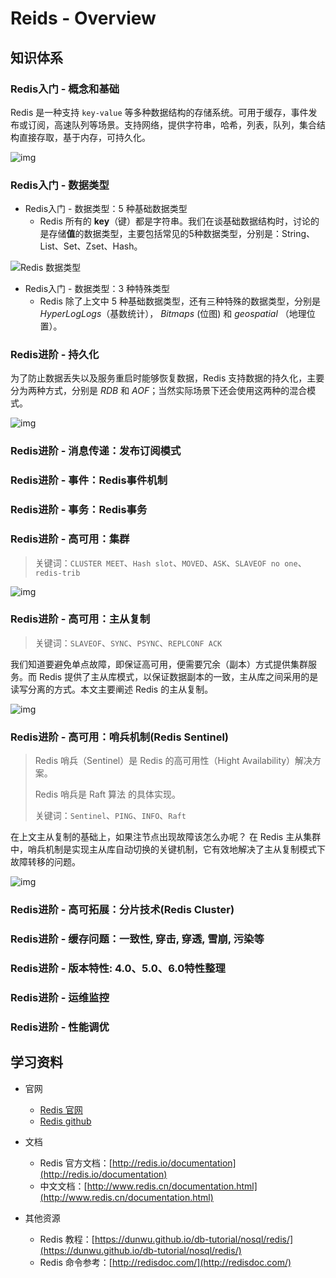 # Reids - Overview

## 知识体系

### Redis入门 - 概念和基础

Redis 是一种支持 `key-value` 等多种数据结构的存储系统。可用于缓存，事件发布或订阅，高速队列等场景。支持网络，提供字符串，哈希，列表，队列，集合结构直接存取，基于内存，可持久化。

![img](//gcore.jsdelivr.net/gh/tiancixiong/atips@img-230529/images/database/nosql-redis/20200713105627.png)



### Redis入门 - 数据类型

- Redis入门 - 数据类型：5 种基础数据类型
  - Redis 所有的 **key**（键）都是字符串。我们在谈基础数据结构时，讨论的是存储**值**的数据类型，主要包括常见的5种数据类型，分别是：String、List、Set、Zset、Hash。

![Redis 数据类型](//gcore.jsdelivr.net/gh/tiancixiong/atips@img-230529/images/database/nosql-redis/20200226113813.png)

- Redis入门 - 数据类型：3 种特殊类型
  - Redis 除了上文中 5 种基础数据类型，还有三种特殊的数据类型，分别是 *HyperLogLogs*（基数统计）， *Bitmaps* (位图) 和 *geospatial* （地理位置）。



### Redis进阶 - 持久化

为了防止数据丢失以及服务重启时能够恢复数据，Redis 支持数据的持久化，主要分为两种方式，分别是 *RDB* 和 *AOF*；当然实际场景下还会使用这两种的混合模式。

![img](//gcore.jsdelivr.net/gh/tiancixiong/atips@img-230529/images/database/nosql-redis/20200224214047.png)



### Redis进阶 - 消息传递：发布订阅模式



### Redis进阶 - 事件：Redis事件机制



### Redis进阶 - 事务：Redis事务



### Redis进阶 - 高可用：集群

> 关键词：`CLUSTER MEET`、`Hash slot`、`MOVED`、`ASK`、`SLAVEOF no one`、`redis-trib`

![img](//gcore.jsdelivr.net/gh/tiancixiong/atips@img-230529/images/database/nosql-redis/20200713100613.png)



### Redis进阶 - 高可用：主从复制

> 关键词：`SLAVEOF`、`SYNC`、`PSYNC`、`REPLCONF ACK`

我们知道要避免单点故障，即保证高可用，便需要冗余（副本）方式提供集群服务。而 Redis 提供了主从库模式，以保证数据副本的一致，主从库之间采用的是读写分离的方式。本文主要阐述 Redis 的主从复制。

![img](//gcore.jsdelivr.net/gh/tiancixiong/atips@img-230529/images/database/nosql-redis/20200712182603.png)



### Redis进阶 - 高可用：哨兵机制(Redis Sentinel)

> Redis 哨兵（Sentinel）是 Redis 的高可用性（Hight Availability）解决方案。
>
> Redis 哨兵是 Raft 算法 的具体实现。
>
> 关键词：`Sentinel`、`PING`、`INFO`、`Raft`

在上文主从复制的基础上，如果注节点出现故障该怎么办呢？ 在 Redis 主从集群中，哨兵机制是实现主从库自动切换的关键机制，它有效地解决了主从复制模式下故障转移的问题。

![img](//gcore.jsdelivr.net/gh/tiancixiong/atips@img-230529/images/database/nosql-redis/20200713072747.png)



### Redis进阶 - 高可拓展：分片技术(Redis Cluster)



### Redis进阶 - 缓存问题：一致性, 穿击, 穿透, 雪崩, 污染等



### Redis进阶 - 版本特性: 4.0、5.0、6.0特性整理



### Redis进阶 - 运维监控



### Redis进阶 - 性能调优



## 学习资料

- 官网
  - [Redis 官网](http://redis.io)
  - [Redis github](https://github.com/antirez/redis)
- 文档
  - Redis 官方文档：[http://redis.io/documentation](http://redis.io/documentation)
  - 中文文档：[http://www.redis.cn/documentation.html](http://www.redis.cn/documentation.html)

- 其他资源
  - Redis 教程：[https://dunwu.github.io/db-tutorial/nosql/redis/](https://dunwu.github.io/db-tutorial/nosql/redis/)
  - Redis 命令参考：[http://redisdoc.com/](http://redisdoc.com/)


